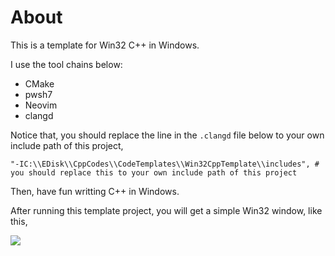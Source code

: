 # About

This is a template for Win32 C++ in Windows.

I use the tool chains below:

- CMake
- pwsh7
- Neovim
- clangd

Notice that, you should replace the line in the `.clangd` file below to your own include path of this project,

```
"-IC:\\EDisk\\CppCodes\\CodeTemplates\\Win32CppTemplate\\includes", # you should replace this to your own include path of this project
```

Then, have fun writting C++ in Windows.

After running this template project, you will get a simple Win32 window, like this,

![](https://i.imgur.com/hzUxFYi.png)

